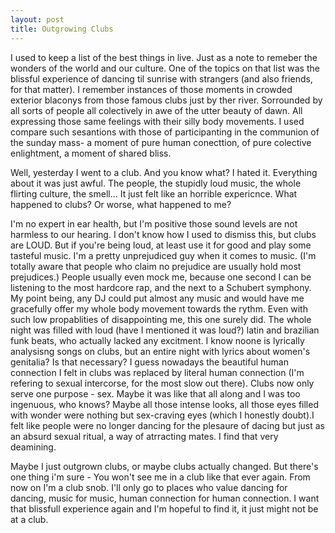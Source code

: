 ```yaml
---
layout: post
title: Outgrowing Clubs
---
```


I used to keep a list of the best things in live. Just as a note to remeber the wonders of the world and our culture. One of the topics on that list was the blissful experience of dancing til sunrise with strangers (and also friends, for that matter). I remember instances of those moments in crowded exterior blaconys from those famous clubs just by ther river. Sorrounded by all sorts of people all colectively in awe of the utter beauty of dawn. All expressing those same feelings with their silly body movements. I used compare such sesantions with those of participanting in the communion of the sunday mass- a moment of pure human conecttion, of pure colective enlightment, a moment of shared bliss.

Well, yesterday I went to a club. And you know what? I hated it. Everything about it was just awful. The people, the stupidly loud music, the whole flirting culture, the smell... It just felt like an horrible expericnce. What happened to clubs? Or worse, what happened to me?

I'm no expert in ear health, but I'm positive those sound levels are not harmless to our hearing. I don't know how I used to dismiss this, but clubs are LOUD. But if you're being loud, at least use it for good and play some tasteful music. I'm a pretty unprejudiced guy when it comes to music. (I'm totally aware that people who claim no prejudice are usually hold most prejudices.) People usually even mock me, because one second I can be listening to the most hardcore rap, and the next to a Schubert symphony. My point being, any DJ could put almost any music and would have me gracefully offer my whole body movement towards the rythm. Even with such low propablities of disappointing me, this one surely did. The whole night was filled with loud (have I mentioned it was loud?) latin and brazilian funk beats, who actually lacked any excitment. I know noone is lyrically analysisng songs on clubs, but an entire night with lyrics about women's genitalia? Is that necessary? I guess nowadays the beautiful human connection I felt in clubs was replaced by literal human connection (I'm refering to sexual intercorse, for the most slow out there). Clubs now only serve one purpose - sex. Maybe it was like that all along and I was too ingenuous, who knows? Maybe all those intense looks, all those eyes filled with wonder were nothing but sex-craving eyes (which I honestly doubt).I felt like people were no longer dancing for the plesaure of dacing but just as an absurd sexual ritual, a way of atrracting mates. I find that very deamining.

Maybe I just outgrown clubs, or maybe clubs actually changed. But there's one thing i'm sure - You won't see me in a club like that ever again. From now on I'm a club snob. I'll only go to places who value dancing for dancing, music for music, human connection for human connection. I want that blissfull experience again and I'm hopeful to find it, it just might not be at a club.
